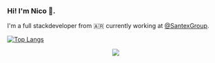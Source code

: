 ### Hi! I'm Nico 👋.
I'm a full stackdeveloper from :argentina: currently working at [@SantexGroup](https://github.com/SantexGroup).

[![Top Langs](https://github-readme-stats.vercel.app/api/top-langs/?username=nicolas-sabbatini&layout=compact)](https://github.com/anuraghazra/github-readme-stats)
<div id="header" align="center">
  <img src="https://komarev.com/ghpvc/?username=nicolas-sabbatini&style=for-the-badge"/>
<div id="header" align="right">
<!--
- 🔭 I’m currently working on ...
- 🌱 I’m currently learning ...
- 👯 I’m looking to collaborate on ...
- 🤔 I’m looking for help with ...
- 💬 Ask me about ...
- 📫 How to reach me: ...
- 😄 Pronouns: ...
- ⚡ Fun fact: ...
-->

